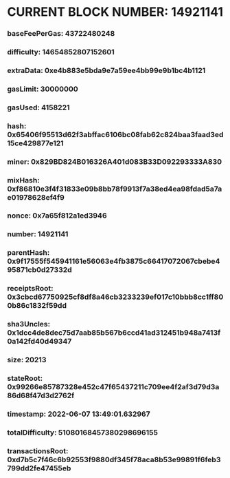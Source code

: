 # CURRENT BLOCK NUMBER: 14921141

### baseFeePerGas: 43722480248
### difficulty: 14654852807152601
### extraData: 0xe4b883e5bda9e7a59ee4bb99e9b1bc4b1121
### gasLimit: 30000000
### gasUsed: 4158221
### hash: 0x65406f95513d62f3abffac6106bc08fab62c824baa3faad3ed15ce429877e121
### miner: 0x829BD824B016326A401d083B33D092293333A830
### mixHash: 0xf86810e3f4f31833e09b8bb78f9913f7a38ed4ea98fdad5a7ae01978628ef4f9
### nonce: 0x7a65f812a1ed3946
### number: 14921141
### parentHash: 0x9f17555f545941161e56063e4fb3875c66417072067cbebe495871cb0d27332d
### receiptsRoot: 0x3cbcd67750925cf8df8a46cb3233239ef017c10bbb8cc1ff800b86c1832f59dd
### sha3Uncles: 0x1dcc4de8dec75d7aab85b567b6ccd41ad312451b948a7413f0a142fd40d49347
### size: 20213
### stateRoot: 0x99266e85787328e452c47f65437211c709ee4f2af3d79d3a86d68f47d3d2762f
### timestamp: 2022-06-07 13:49:01.632967
### totalDifficulty: 51080168457380298696155
### transactionsRoot: 0xd7b5c7f46c6b92553f9880df345f78aca8b53e99891f6feb3799dd2fe47455eb
